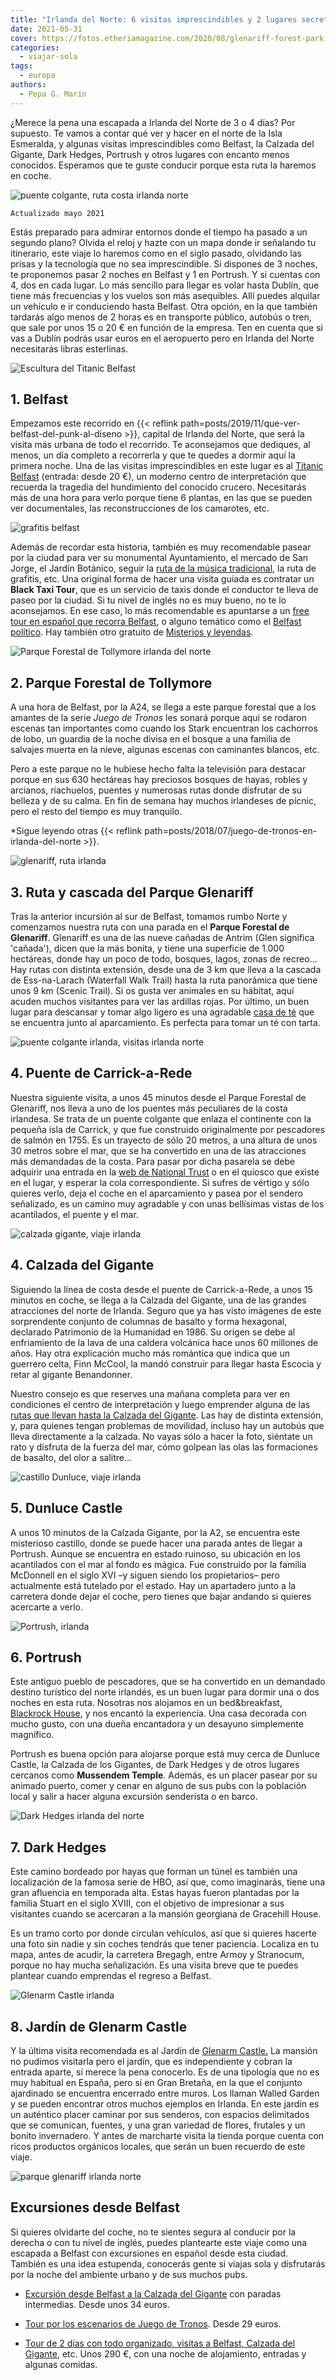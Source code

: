 ```yaml
---
title: "Irlanda del Norte: 6 visitas imprescindibles y 2 lugares secretos"
date: 2021-05-31
cover: https://fotos.etheriamagazine.com/2020/08/glenariff-forest-park.jpg
categories: 
  - viajar-sola
tags: 
  - europa
authors: 
  - Pepa G. Marín
---
```


¿Merece la pena una escapada a Irlanda del Norte de 3 o 4 días? Por supuesto. Te vamos a contar qué ver y hacer en el norte de la Isla Esmeralda, y algunas visitas imprescindibles como Belfast, la Calzada del Gigante, Dark Hedges, Portrush y otros lugares con encanto menos conocidos. Esperamos que te guste conducir porque esta ruta la haremos en coche.

![puente colgante, ruta costa irlanda norte](https://fotos.etheriamagazine.com/2020/08/ruta-costa-norte-irlanda.jpg "Ruta desde el puente Carrick-a-Rede. © Pepa G./ Etheria Magazine")

```
Actualizado mayo 2021
```

Estás preparado para admirar entornos donde el tiempo ha pasado a un segundo plano? 
Olvida el reloj y hazte con un mapa donde ir señalando tu itinerario, este viaje lo 
haremos como en el siglo pasado, olvidando las prisas y la tecnología que no sea 
imprescindible. Si dispones de 3 noches, te proponemos pasar 2 noches en Belfast y 1 en 
Portrush. Y si cuentas con 4, dos en cada lugar. Lo más sencillo para llegar es volar 
hasta Dublín, que tiene más frecuencias y los vuelos son más asequibles. Allí puedes 
alquilar un vehículo e ir conduciendo hasta Belfast. Otra opción, en la que también 
tardarás algo menos de 2 horas es en transporte público, autobús o tren, que sale por 
unos 15 o 20 € en función de la empresa. Ten en cuenta que si vas a Dublín podrás usar 
euros en el aeropuerto pero en Irlanda del Norte necesitarás libras esterlinas. 

![Escultura del Titanic Belfast](https://fotos.etheriamagazine.com/2020/08/Titanic-belfast.jpg "Escultura del Titanic Belfast. © Pepa G./ Etheria Magazine")

## 1\. Belfast

Empezamos este recorrido en {{< reflink 
path=posts/2019/11/que-ver-belfast-del-punk-al-diseno >}}, capital de Irlanda del Norte, 
que será la visita más urbana de todo el recorrido. Te aconsejamos que dediques, al 
menos, un día completo a recorrerla y que te quedes a dormir aquí la primera noche. Una 
de las visitas imprescindibles en este lugar es al [Titanic 
Belfast](https://www.civitatis.com/es/belfast/entrada-titanic-belfast/?aid=10211) 
(entrada: desde 20 €), un moderno centro de interpretación que recuerda la tragedia del 
hundimiento del conocido crucero. Necesitarás más de una hora para verlo porque tiene 6 
plantas, en las que se pueden ver documentales, las reconstrucciones de los camarotes, 
etc. 

![grafitis belfast](https://fotos.etheriamagazine.com/2020/08/ruta-grafitis-belfast.jpg "Ruta de los Grafitis en Belfast. © Pepa G./ Etheria Magazine")

Además de recordar esta historia, también es muy recomendable pasear por la ciudad para 
ver su monumental Ayuntamiento, el mercado de San Jorge, el Jardín Botánico, seguir la 
[ruta de la música tradicional](https://www.belfasttradtrail.com/), la ruta de grafitis, 
etc. Una original forma de hacer una visita guiada es contratar un **Black Taxi Tour**, 
que es un servicio de taxis donde el conductor te lleva de paseo por la ciudad. Si tu 
nivel de inglés no es muy bueno, no te lo aconsejamos. En ese caso, lo más recomendable 
es apuntarse a un [free tour en español que recorra 
Belfast](https://www.civitatis.com/es/belfast/free-tour-belfast/?aid=10211), o alguno 
temático como el [Belfast 
político](https://www.civitatis.com/es/belfast/tour-belfast-politico/?aid=10211). Hay 
también otro gratuito de [Misterios y 
leyendas](https://www.civitatis.com/es/belfast/free-tour-misterios-leyendas/?aid=10211). 

![Parque Forestal de Tollymore irlanda del norte](https://fotos.etheriamagazine.com/2020/08/irlanda-tollymore-forest.jpg "Parque Forestal de Tollymore. © Pepa G/ Etheria Magazine")

## 2\. Parque Forestal de Tollymore

A una hora de Belfast, por la A24, se llega a este parque forestal que a los amantes de 
la serie _Juego de Tronos_ les sonará porque aquí se rodaron escenas tan importantes 
como cuando los Stark encuentran los cachorros de lobo, un guardia de la noche divisa en 
el bosque a una familia de salvajes muerta en la nieve, algunas escenas con caminantes 
blancos, etc. 

Pero a este parque no le hubiese hecho falta la televisión para destacar porque en sus 
630 hectáreas hay preciosos bosques de hayas, robles y arcianos, riachuelos, puentes y 
numerosas rutas donde disfrutar de su belleza y de su calma. En fin de semana hay muchos 
irlandeses de pícnic, pero el resto del tiempo es muy tranquilo. 

\*Sigue leyendo otras {{< reflink 
path=posts/2018/07/juego-de-tronos-en-irlanda-del-norte >}}. 

![glenariff, ruta irlanda](https://fotos.etheriamagazine.com/2020/08/ruta-glenariff-irlanda.jpg "Parque Forestal de Glenariff. © Pepa G./ Etheria Magazine")

## 3\. Ruta y cascada del Parque Glenariff

Tras la anterior incursión al sur de Belfast, tomamos rumbo Norte y comenzamos nuestra 
ruta con una parada en el **Parque Forestal de Glenariff**. Glenariff es una de las 
nueve cañadas de Antrim (Glen significa 'cañada'), dicen que la más bonita, y tiene una 
superficie de 1.000 hectáreas, donde hay un poco de todo, bosques, lagos, zonas de 
recreo... Hay rutas con distinta extensión, desde una de 3 km que lleva a la cascada de 
Ess-na-Larach (Waterfall Walk Trail) hasta la ruta panorámica que tiene unos 9 km 
(Scenic Trail). Si os gusta ver animales en su hábitat, aquí acuden muchos visitantes 
para ver las ardillas rojas. Por último, un buen lugar para descansar y tomar algo 
ligero es una agradable [casa de té](https://glenariff-teahouse.com) que se encuentra 
junto al aparcamiento. Es perfecta para tomar un té con tarta. 

![puente colgante irlanda, visitas irlanda norte](https://fotos.etheriamagazine.com/2020/08/puente-colgante-irlanda.jpg "Puente de Carrick-a-Rede. © Pepa. G./ Etheria Magazine")

## 4\. Puente de Carrick-a-Rede

Nuestra siguiente visita, a unos 45 minutos desde el Parque Forestal de Glenariff, nos 
lleva a uno de los puentes más peculiares de la costa irlandesa. Se trata de un puente 
colgante que enlaza el continente con la pequeña isla de Carrick, y que fue construido 
originalmente por pescadores de salmón en 1755. Es un trayecto de sólo 20 metros, a una 
altura de unos 30 metros sobre el mar, que se ha convertido en una de las atracciones 
más demandadas de la costa. Para pasar por dicha pasarela se debe adquirir una entrada 
en la [web de National Trust](https://www.nationaltrust.org.uk/carrick-a-rede) o en el 
quiosco que existe en el lugar, y esperar la cola correspondiente. Si sufres de vértigo 
y sólo quieres verlo, deja el coche en el aparcamiento y pasea por el sendero 
señalizado, es un camino muy agradable y con unas bellísimas vistas de los acantilados, 
el puente y el mar. 

![calzada gigante, viaje irlanda](https://fotos.etheriamagazine.com/2020/08/viaje-irlanda-calzada-gigante.jpg "Calzada del Gigante. © P.García/ Etheria Magazine")

## 4\. Calzada del Gigante

Siguiendo la línea de costa desde el puente de Carrick-a-Rede, a unos 15 minutos en 
coche, se llega a la Calzada del Gigante, una de las grandes atracciones del norte de 
Irlanda. Seguro que ya has visto imágenes de este sorprendente conjunto de columnas de 
basalto y forma hexagonal, declarado Patrimonio de la Humanidad en 1986. Su origen se 
debe al enfriamiento de la lava de una caldera volcánica hace unos 60 millones de años. 
Hay otra explicación mucho más romántica que indica que un guerrero celta, Finn McCool, 
la mandó construir para llegar hasta Escocia y retar al gigante Benandonner. 

Nuestro consejo es que reserves una mañana completa para ver en condiciones el centro de 
interpretación y luego emprender alguna de las [rutas que llevan hasta la Calzada del 
Gigante](https://www.nationaltrust.org.uk/giants-causeway). Las hay de distinta 
extensión, y, para quienes tengan problemas de movilidad, incluso hay un autobús que 
lleva directamente a la calzada. No vayas sólo a hacer la foto, siéntate un rato y 
disfruta de la fuerza del mar, cómo golpean las olas las formaciones de basalto, del 
olor a salitre... 

![castillo Dunluce, viaje irlanda](https://fotos.etheriamagazine.com/2020/08/viaje-irlanda-castillo-dunluce.jpg "Castillo de Dunluce. © P.García/ Etheria Magazine")

## 5\. Dunluce Castle

A unos 10 minutos de la Calzada Gigante, por la A2, se encuentra este misterioso 
castillo, donde se puede hacer una parada antes de llegar a Portrush. Aunque se 
encuentra en estado ruinoso, su ubicación en los acantilados con el mar al fondo es 
mágica. Fue construido por la familia McDonnell en el siglo XVI –y siguen siendo los 
propietarios– pero actualmente está tutelado por el estado. Hay un apartadero junto a la 
carretera donde dejar el coche, pero tienes que bajar andando si quieres acercarte a 
verlo. 

![Portrush, irlanda](https://fotos.etheriamagazine.com/2020/08/viaje-irlanda-portrush.jpg "Portrush. © P. García/ Etheria Magazine")

## 6\. Portrush

Este antiguo pueblo de pescadores, que se ha convertido en un demandado destino 
turístico del norte irlandés, es un buen lugar para dormir una o dos noches en esta 
ruta. Nosotras nos alojamos en un bed&breakfast, [Blackrock 
House](https://www.blackrockbandbportrush.com), y nos encantó la experiencia. Una casa 
decorada con mucho gusto, con una dueña encantadora y un desayuno simplemente magnífico. 

Portrush es buena opción para alojarse porque está muy cerca de Dunluce Castle, la 
Calzada de los Gigantes, de Dark Hedges y de otros lugares cercanos como **Mussendem 
Temple**. Además, es un placer pasear por su animado puerto, comer y cenar en alguno de 
sus pubs con la población local y salir a hacer alguna excursión senderista o en barco. 

![Dark Hedges irlanda del norte](https://fotos.etheriamagazine.com/2020/08/ruta-irlanda-dark-hedge.jpg "Dark Hedges. © Pepa G/ Etheria Magazine")

## 7\. Dark Hedges

Este camino bordeado por hayas que forman un túnel es también una localización de la 
famosa serie de HBO, así que, como imaginarás, tiene una gran afluencia en temporada 
alta. Estas hayas fueron plantadas por la familia Stuart en el siglo XVIII, con el 
objetivo de impresionar a sus visitantes cuando se acercaran a la mansión georgiana de 
Gracehill House. 

Es un tramo corto por donde circulan vehículos, así que si quieres hacerte una foto sin 
nadie y sin coches tendrás que tener paciencia. Localiza en tu mapa, antes de acudir, la 
carretera Bregagh, entre Armoy y Stranocum, porque no hay mucha señalización. Es una 
visita breve que te puedes plantear cuando emprendas el regreso a Belfast. 

![Glenarm Castle irlanda](https://fotos.etheriamagazine.com/2020/08/jardin-glenarm-castle.jpg "Flores del Jardín de Glenarm Castle. © Pepa G./ Etheria Magazine")

## 8\. Jardín de Glenarm Castle

Y la última visita recomendada es al Jardín de [Glenarm 
Castle.](http://www.glenarmcastle.com) La mansión no pudimos visitarla pero el jardín, 
que es independiente y cobran la entrada aparte, sí merece la pena conocerlo. Es de una 
tipología que no es muy habitual en España, pero sí en Gran Bretaña, en la que el 
conjunto ajardinado se encuentra encerrado entre muros. Los llaman Walled Garden y se 
pueden encontrar otros muchos ejemplos en Irlanda. En este jardín es un auténtico placer 
caminar por sus senderos, con espacios delimitados que se comunican, fuentes, y una gran 
variedad de flores, frutales y un bonito invernadero. Y antes de marcharte visita la 
tienda porque cuenta con ricos productos orgánicos locales, que serán un buen recuerdo 
de este viaje. 

![parque glenariff irlanda norte](https://fotos.etheriamagazine.com/2020/08/glenariff-forest-park.jpg "Cascada de Ess-na-Larach, en el Parque de Glenariff. © Pepa G./ Etheria Magazine")

## Excursiones desde Belfast

Si quieres olvidarte del coche, no te sientes segura al conducir por la derecha o con tu 
nivel de inglés, puedes plantearte este viaje como una escapada a Belfast con 
excursiones en español desde esta ciudad. También es una idea estupenda, conocerás gente 
si viajas sola y disfrutarás por la noche del ambiente urbano y de sus muchos pubs. 

- [Excursión desde Belfast a la Calzada del 
Gigante](https://www.civitatis.com/es/belfast/excursion-calzada-gigante/?aid=10211) con 
paradas intermedias. Desde unos 34 euros. 

- [Tour por los escenarios de Juego de 
Tronos](https://www.civitatis.com/es/belfast/tour-juego-tronos-calzada-gigante/?aid=10211). 
Desde 29 euros. 

- [Tour de 2 días con todo organizado, visitas a Belfast, Calzada del 
Gigante](https://www.civitatis.com/es/belfast/tour-2-dias-irlanda-norte/?aid=10211), 
etc. Unos 290 €, con una noche de alojamiento, entradas y algunas comidas.
